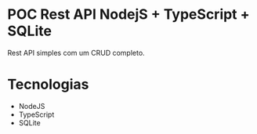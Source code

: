 # POC Rest API NodejS + TypeScript + SQLite
Rest API simples com um CRUD completo.

# Tecnologias
- NodeJS
- TypeScript
- SQLite
